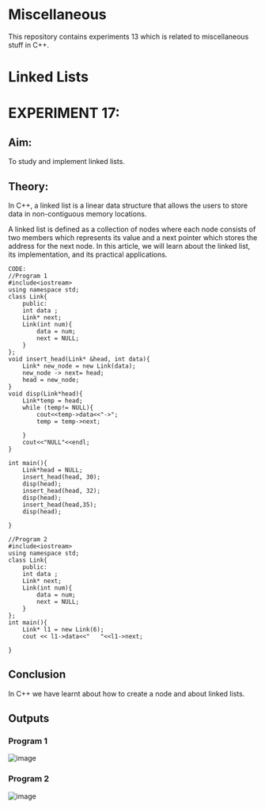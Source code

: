 # Miscellaneous
This repository contains experiments 13 which is related to miscellaneous stuff in C++.

# Linked Lists
# EXPERIMENT 17:
## Aim: 
To study and implement linked lists.
## Theory: 
In C++, a linked list is a linear data structure that allows the users to store data in non-contiguous memory locations.

A linked list is defined as a collection of nodes where each node consists of two members which represents its value and a next pointer which stores the address for the next node. In this article, we will learn about the linked list, its implementation, and its practical applications.

~~~
CODE:
//Program 1
#include<iostream>
using namespace std;
class Link{
    public:
    int data ;
    Link* next;
    Link(int num){
        data = num;
        next = NULL;
    }
};
void insert_head(Link* &head, int data){
    Link* new_node = new Link(data);
    new_node -> next= head;
    head = new_node;
}
void disp(Link*head){
    Link*temp = head;
    while (temp!= NULL){
        cout<<temp->data<<"->";
        temp = temp->next;

    }
    cout<<"NULL"<<endl;
}

int main(){
    Link*head = NULL;
    insert_head(head, 30);
    disp(head);
    insert_head(head, 32);
    disp(head);
    insert_head(head,35);
    disp(head);
    
}

//Program 2
#include<iostream>
using namespace std;
class Link{
    public:
    int data ;
    Link* next;
    Link(int num){
        data = num;
        next = NULL;
    }
};
int main(){
    Link* l1 = new Link(6);
    cout << l1->data<<"   "<<l1->next;

}
~~~

## Conclusion
In C++ we have learnt about how to create a node and about linked lists.

## Outputs

### Program 1
![image](https://github.com/user-attachments/assets/b2eb4c20-c9f8-4709-9a9f-10ad9cfc1903)

### Program 2
![image](https://github.com/user-attachments/assets/1e5bd0bc-8fbb-46de-8556-3e9cb9d5959e)
